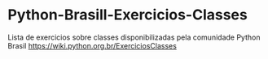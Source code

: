 # Python-Brasill-Exercicios-Classes
Lista de exercicios sobre classes disponibilizadas pela comunidade Python Brasil
https://wiki.python.org.br/ExerciciosClasses
